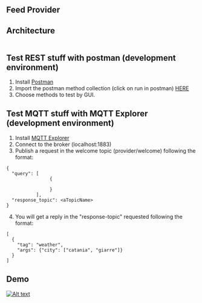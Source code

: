 ## Feed Provider

## Architecture
<p align="center">
  <img src="">
</p>

## Test REST stuff with postman (development environment)
1. Install [Postman](https://www.postman.com/)
2. Import the postman method collection (click on run in postman) [HERE]()
3. Choose methods to test by GUI.

## Test MQTT stuff with MQTT Explorer (development environment)
1. Install [MQTT Explorer](http://mqtt-explorer.com/)
2. Connect to the broker (localhost:1883)
3. Publish a request in the welcome topic (provider/welcome) following the format:
```
{
  "query": [
                {
                    
                }
           ],
  "response_topic": <aTopicName>
}
```
4. You will get a reply in the "response-topic" requested following the format:
```
[
  {
    "tag": "weather",
    "args": {"city": ["catania", "giarre"]}
  }
]
```

## Demo
[![Alt text](https://spee.ch/3/identity-node-demo2.jpg)](https://spee.ch/d/identity-node-demo-v0.webm)
